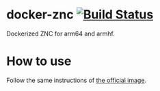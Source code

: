 # docker-znc [![Build Status](https://travis-ci.org/mfilipe/docker-znc.svg?branch=master)](https://travis-ci.org/mfilipe/docker-znc)
Dockerized ZNC for arm64 and armhf.

# How to use
Follow the same instructions of [the official image](https://hub.docker.com/_/znc/).
